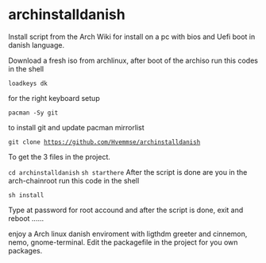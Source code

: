# archinstalldanish

Install script from the Arch Wiki for install on a pc with bios and Uefi boot in danish language.

Download a fresh iso from archlinux, after boot of the archiso run this codes in the shell

<code>loadkeys dk</code>
  
for the right keyboard setup

<code>pacman -Sy git</code>

to install git and update pacman mirrorlist

<code>git clone https://github.com/Hvemmse/archinstalldanish</code>

To get the 3 files in the project.

<code>cd archinstalldanish</code>
<code>sh starthere</code>
After the script is done are you in the arch-chainroot run this code in the shell

<code>sh install</code>

Type at password for root accound and after the script is done, exit and reboot ...... 

enjoy a Arch linux danish enviroment with ligthdm greeter and cinnemon, nemo, gnome-terminal. Edit the packagefile in the project for you own packages.
